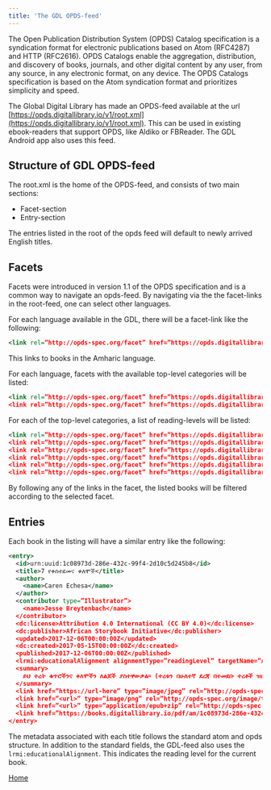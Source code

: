 ```yaml
---
title: 'The GDL OPDS-feed'
---
```


The Open Publication Distribution System (OPDS) Catalog specification is a syndication format for electronic publications based on Atom (RFC4287) and HTTP (RFC2616). OPDS Catalogs enable the aggregation, distribution, and discovery of books, journals, and other digital content by any user, from any source, in any electronic format, on any device. The OPDS Catalogs specification is based on the Atom syndication format and prioritizes simplicity and speed.

The Global Digital Library has made an OPDS-feed available at the url [https://opds.digitallibrary.io/v1/root.xml](https://opds.digitallibrary.io/v1/root.xml). This can be used in existing ebook-readers that support OPDS, like Aldiko or FBReader. The GDL Android app also uses this feed.

## Structure of GDL OPDS-feed
The root.xml is the home of the OPDS-feed, and consists of two main sections:

* Facet-section
* Entry-section

The entries listed in the root of the opds feed will default to newly arrived English titles.

## Facets
Facets were introduced in version 1.1 of the OPDS specification and is a common way to navigate an opds-feed. By navigating via the the facet-links in the root-feed, one can select other languages.

For each language available in the GDL, there will be a facet-link like the following:
```xml
<link rel=”http://opds-spec.org/facet” href=”https://opds.digitallibrary.io/v1/am/root.xml” title=”አማርኛ” opds:facetGroup=”Languages” opds:activeFacet=”false”/>
``` 
This links to books in the Amharic language.

For each language, facets with the available top-level categories will be listed:
```xml
<link rel=”http://opds-spec.org/facet” href=”https://opds.digitallibrary.io/v1/am/category/library_books/root.xml” title=”የቤተ መጻሕፍቱ መጽሐፍት” opds:facetGroup=”Category” opds:activeFacet=”false”/>
<link rel=”http://opds-spec.org/facet” href=”https://opds.digitallibrary.io/v1/am/category/classroom_books/root.xml” title=”የክፍል መጽሐፍት” opds:facetGroup=”Category” opds:activeFacet=”false”/>
```

For each of the top-level categories, a list of reading-levels will be listed:
```xml
<link rel=”http://opds-spec.org/facet” href=”https://opds.digitallibrary.io/v1/am/category/library_books/level/1.xml” title=”ደረጃ 1″ opds:facetGroup=”Selection” opds:activeFacet=”false”/>
<link rel=”http://opds-spec.org/facet” href=”https://opds.digitallibrary.io/v1/am/category/library_books/level/2.xml” title=”ደረጃ 2″ opds:facetGroup=”Selection” opds:activeFacet=”false”/>
<link rel=”http://opds-spec.org/facet” href=”https://opds.digitallibrary.io/v1/am/category/library_books/level/3.xml” title=”ደረጃ 3″ opds:facetGroup=”Selection” opds:activeFacet=”false”/>
<link rel=”http://opds-spec.org/facet” href=”https://opds.digitallibrary.io/v1/am/category/library_books/level/4.xml” title=”ደረጃ 4″ opds:facetGroup=”Selection” opds:activeFacet=”false”/>
<link rel=”http://opds-spec.org/facet” href=”https://opds.digitallibrary.io/v1/am/category/library_books/level/read-aloud.xml” title=”ጮክ ብለህ አንብብ” opds:facetGroup=”Selection” opds:activeFacet=”false”/>
<link rel=”http://opds-spec.org/facet” href=”https://opds.digitallibrary.io/v1/am/category/library_books/root.xml” title=”New arrivals” opds:facetGroup=”Selection” opds:activeFacet=”true”/>
```
By following any of the links in the facet, the listed books will be filtered according to the selected facet.

## Entries
Each book in the listing will have a similar entry like the following:

```xml
<entry>
  <id>urn:uuid:1c08973d-286e-432c-99f4-2d10c5d245b8</id>
  <title>7 የቀስተደመና ቀለሞች</title>
  <author>
    <name>Caren Echesa</name>
  </author>
  <contributor type=”Illustrator”>
    <name>Jesse Breytenbach</name>
  </contributor>
  <dc:license>Attribution 4.0 International (CC BY 4.0)</dc:license>
  <dc:publisher>African Storybook Initiative</dc:publisher>
  <updated>2017-12-06T00:00:00Z</updated>
  <dc:created>2017-05-15T00:00:00Z</dc:created>
  <published>2017-12-06T00:00:00Z</published>
  <lrmi:educationalAlignment alignmentType=”readingLevel” targetName=”ደረጃ 1″/>
  <summary>
    ይህ ተረት ቁጥሮችንና ቀለሞችን ለልጆች ያስተዋውቃል፡፡ (ተረቱን በሁለተኛ ደረጃ በተመደቡ ተረቶች ዝርዝር ውስጥም ማግኘት ይችላሉ፡፡)
  </summary>
  <link href=”https://url-here” type=”image/jpeg” rel=”http://opds-spec.org/image”/>
  <link href=”<url>” type=”image/png” rel=”http://opds-spec.org/image/thumbnail”/>
  <link href=”<url>” type=”application/epub+zip” rel=”http://opds-spec.org/acquisition/open-access”/>
  <link href=”https://books.digitallibrary.io/pdf/am/1c08973d-286e-432c-99f4-2d10c5d245b8.pdf” type=”application/pdf” rel=”http://opds-spec.org/acquisition/open-access”/>
</entry>
```

The metadata associated with each title follows the standard atom and opds structure.
In addition to the standard fields, the GDL-feed also uses the `lrmi:educationalAlignment`.
This indicates the reading level for the current book.

[Home](/)
